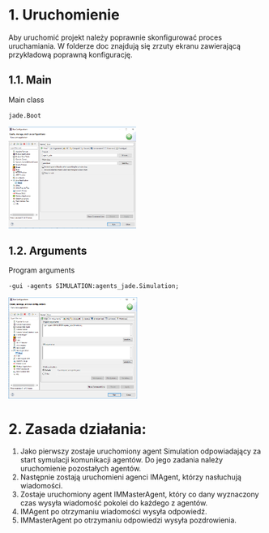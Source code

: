 # 1. Uruchomienie

Aby uruchomić projekt należy poprawnie skonfigurować proces uruchamiania. W folderze doc znajdują się zrzuty ekranu zawierającą przykładową poprawną konfigurację.

## 1.1. Main
Main class
```xml
jade.Boot
```
<img src="/doc/configuration_1.PNG" height="200">

## 1.2. Arguments
Program arguments
```xml
-gui -agents SIMULATION:agents_jade.Simulation;
```
<img src="/doc/configuration_2.PNG" height="200">

# 2. Zasada działania:

1. Jako pierwszy zostaje uruchomiony agent Simulation odpowiadający za start symulacji komunikacji agentów. Do jego zadania należy uruchomienie pozostałych agentów.
2. Następnie zostają uruchomieni agenci IMAgent, którzy nasłuchują wiadomości.
3. Zostaje uruchomiony agent IMMasterAgent, który co dany wyznaczony czas wysyła wiadomość pokolei do każdego z agentów.
4. IMAgent po otrzymaniu wiadomości wysyła odpowiedź.
5. IMMasterAgent po otrzymaniu odpowiedzi wysyła pozdrowienia.
